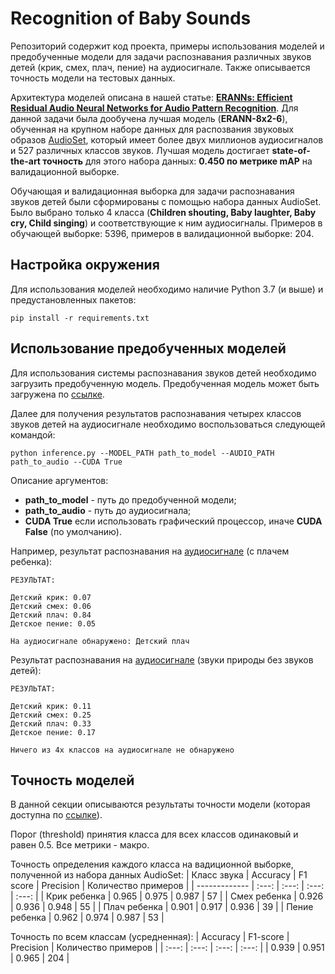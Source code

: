 # Recognition of Baby Sounds
 Репозиторий содержит код проекта, примеры использования моделей и предобученные модели для задачи распознавания различных звуков детей (крик, смех, плач, пение) на аудиосигнале. Также описывается точность модели на тестовых данных.

Архитектура моделей описана в нашей статье: **[ERANNs: Efficient Residual Audio Neural Networks for Audio Pattern Recognition](https://arxiv.org/abs/2106.01621)**. Для данной задачи была дообучена лучшая модель (**ERANN-8x2-6**), обученная на крупном наборе данных для распозвания звуковых образов [AudioSet](http://research.google.com/audioset/), который имеет более двух миллионов аудиосигналов и 527 различных классов звуков. Лучшая модель достигает **state-of-the-art точность** для этого набора данных: **0.450 по метрике mAP** на валидационной выборке.

Обучающая и валидационная выборка для задачи распознавания звуков детей были сформированы с помощью набора данных AudioSet. Было выбрано только 4 класса (**Children shouting, Baby laughter, Baby cry, Child singing**) и соответствующие к ним аудиосигналы. Примеров в обучающей выборке: 5396, примеров в валидационной выборке: 204.

## Настройка окружения
Для использования моделей необходимо наличие Python 3.7 (и выше) и предустановленных пакетов:

```
pip install -r requirements.txt
```

## Использование предобученных моделей
Для использования системы распознавания звуков детей необходимо загрузить предобученную модель. Предобученная модель может быть загружена по [ссылке](https://drive.google.com/file/d/146KR9GxppqiCRfJFBp83EiuV68UIbkwy/view?usp=sharing).

Далее для получения результатов распознавания четырех классов звуков детей на аудиосигнале необходимо воспользоваться следующей командой:
```
python inference.py --MODEL_PATH path_to_model --AUDIO_PATH path_to_audio --CUDA True
```
Описание аргументов:
- **path_to_model** - путь до предобученной модели;
- **path_to_audio** - путь до аудиосигнала;
- **CUDA True** если использовать графический процессор, иначе **CUDA False** (по умолчанию).

Например, результат распознавания на [аудиосигнале](https://drive.google.com/file/d/1NBUqq8JvtsNxo9zWrU4GrcoI9Xo52d2P/view?usp=sharing) (с плачем ребенка):
```
РЕЗУЛЬТАТ:

Детский крик: 0.07
Детский смех: 0.06
Детский плач: 0.84
Детское пение: 0.05

На аудиосигнале обнаружено: Детский плач
```

Результат распознавания на [аудиосигнале](https://drive.google.com/file/d/1yKgAPiZ4NQgfwu7LyBcV8m1CI0uKfB4Q/view?usp=sharing) (звуки природы без звуков детей):
```
РЕЗУЛЬТАТ:

Детский крик: 0.11
Детский смех: 0.25
Детский плач: 0.33
Детское пение: 0.17

Ничего из 4х классов на аудиосигнале не обнаружено
```
## Точность моделей
В данной секции описываются результаты точности модели (которая доступна по [ссылке](dfsd)). 

Порог (threshold) принятия класса для всех классов одинаковый и равен 0.5. Все метрики - макро.

Точность определения каждого класса на вадиционной выборке, полученной из набора данных AudioSet:
| Класс звука   | Accuracy      | F1 score      | Precision     | Количество примеров |
| ------------- | :---: | :---: | :---: | :---: | 
| Крик ребенка | 0.965 |  0.975 |  0.987  |  57 | 
| Смех ребенка | 0.926 |  0.936 |  0.948  |  55 | 
| Плач ребенка | 0.901 |  0.917 |  0.936  |  39 | 
| Пение ребенка | 0.962 |  0.974 |  0.987  |  53 | 

Точность по всем классам (усредненная):
|  Accuracy      |  F1-score      |  Precision       | Количество примеров |
| :---: | :---: | :---: |  :---: | 
| 0.939  | 0.951 | 0.965 | 204 |


